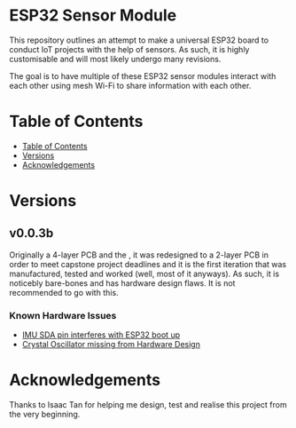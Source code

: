 # ESP32 Sensor Module
This repository outlines an attempt to make a universal ESP32 board to conduct IoT projects with the help of sensors. As such, it is highly customisable and will most likely undergo many revisions.

The goal is to have multiple of these ESP32 sensor modules interact with each other using mesh Wi-Fi to share information with each other.

# Table of Contents
- [Table of Contents](#table-of-contents)
- [Versions](#versions)
- [Acknowledgements](#acknowledgements)

# Versions
## v0.0.3b
Originally a 4-layer PCB and the , it was redesigned to a 2-layer PCB in order to meet capstone project deadlines and it is the first iteration that was manufactured, tested and worked (well, most of it anyways). As such, it is noticebly bare-bones and has hardware design flaws. It is not recommended to go with this.

### Known Hardware Issues
- [IMU SDA pin interferes with ESP32 boot up](https://github.com/cjinn/esp32_sensor/issues/2)
- [Crystal Oscillator missing from Hardware Design](https://github.com/cjinn/esp32_sensor/issues/1)

# Acknowledgements
Thanks to Isaac Tan for helping me design, test and realise this project from the very beginning.
